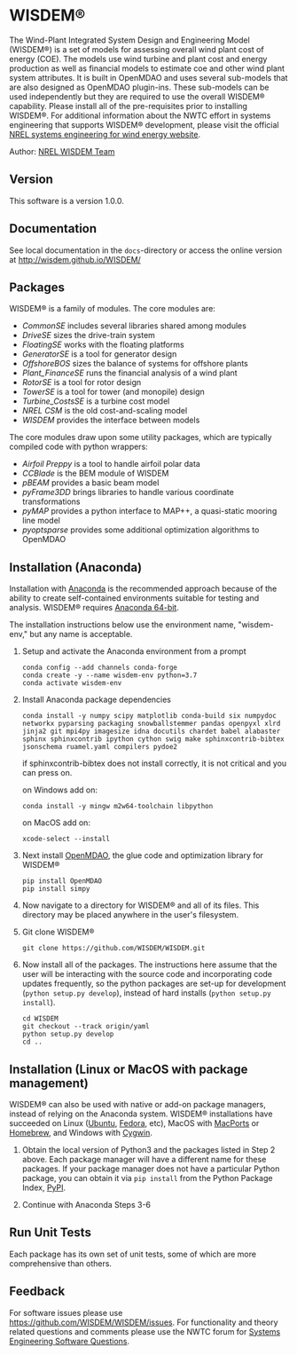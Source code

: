 # WISDEM&reg;

The Wind-Plant Integrated System Design and Engineering Model (WISDEM&reg;) is a set of models for assessing overall wind plant cost of energy (COE).  The models use wind turbine and plant cost and energy production as well as financial models to estimate coe and other wind plant system attributes.  It is built in OpenMDAO and uses several sub-models that are also designed as OpenMDAO plugin-ins.  These sub-models can be used independently but they are required to use the overall WISDEM&reg; capability.  Please install all of the pre-requisites prior to installing WISDEM&reg;.  For additional information about the NWTC effort in systems engineering that supports WISDEM&reg; development, please visit the official [NREL systems engineering for wind energy website](https://www.nrel.gov/wind/systems-engineering.html).

Author: [NREL WISDEM Team](mailto:systems.engineering@nrel.gov) 

## Version

This software is a version 1.0.0.

## Documentation

See local documentation in the `docs`-directory or access the online version at <http://wisdem.github.io/WISDEM/>

## Packages

WISDEM&reg; is a family of modules.  The core modules are:

* _CommonSE_ includes several libraries shared among modules
* _DriveSE_ sizes the drive-train system
* _FloatingSE_ works with the floating platforms
* _GeneratorSE_ is a tool for generator design
* _OffshoreBOS_ sizes the balance of systems for offshore plants
* _Plant_FinanceSE_ runs the financial analysis of a wind plant
* _RotorSE_ is a tool for rotor design
* _TowerSE_ is a tool for tower (and monopile) design
* _Turbine_CostsSE_ is a turbine cost model
* _NREL CSM_ is the old cost-and-scaling model
* _WISDEM_ provides the interface between models

The core modules draw upon some utility packages, which are typically compiled code with python wrappers:

* _Airfoil Preppy_ is a tool to handle airfoil polar data
* _CCBlade_ is the BEM module of WISDEM
* _pBEAM_ provides a basic beam model
* _pyFrame3DD_ brings libraries to handle various coordinate transformations
* _pyMAP_ provides a python interface to MAP++, a quasi-static mooring line model
* _pyoptsparse_ provides some additional optimization algorithms to OpenMDAO


## Installation (Anaconda)

Installation with [Anaconda](https://www.anaconda.com) is the recommended approach because of the ability to create self-contained environments suitable for testing and analysis.  WISDEM&reg; requires [Anaconda 64-bit](https://www.anaconda.com/distribution/).

The installation instructions below use the environment name, "wisdem-env," but any name is acceptable.

1.  Setup and activate the Anaconda environment from a prompt

        conda config --add channels conda-forge
        conda create -y --name wisdem-env python=3.7
        conda activate wisdem-env


2.  Install Anaconda package dependencies

        conda install -y numpy scipy matplotlib conda-build six numpydoc networkx pyparsing packaging snowballstemmer pandas openpyxl xlrd jinja2 git mpi4py imagesize idna docutils chardet babel alabaster sphinx sphinxcontrib ipython cython swig make sphinxcontrib-bibtex jsonschema ruamel.yaml compilers pydoe2

    if sphinxcontrib-bibtex does not install correctly, it is not critical and you can press on.
    
    on Windows add on:
    
        conda install -y mingw m2w64-toolchain libpython

    on MacOS add on:
    
        xcode-select --install


3.  Next install [OpenMDAO](http://openmdao.org), the glue code and optimization library for WISDEM&reg;

        pip install OpenMDAO
        pip install simpy

4.  Now navigate to a directory for WISDEM&reg; and all of its files.  This directory may be placed anywhere in the user's filesystem.

5.  Git clone WISDEM&reg; 

        git clone https://github.com/WISDEM/WISDEM.git

6.  Now install all of the packages.  The instructions here assume that the user will be interacting with the source code and incorporating code updates frequently, so the python packages are set-up for development (`python setup.py develop`), instead of hard installs (`python setup.py install`).

        cd WISDEM
        git checkout --track origin/yaml
        python setup.py develop 
        cd ..


## Installation (Linux or MacOS with package management)

WISDEM&reg; can also be used with native or add-on package managers, instead of relying on the Anaconda system.  WISDEM&reg; installations have succeeded on Linux ([Ubuntu](https://www.ubuntu.com/), [Fedora](https://getfedora.org), etc), MacOS with [MacPorts](https://www.macports.org) or [Homebrew](https://brew.sh), and Windows with [Cygwin](http://cygwin.com).

1. Obtain the local version of Python3 and the packages listed in Step 2 above.  Each package manager will have a different name for these packages.  If your package manager does not have a particular Python package, you can obtain it via `pip install` from the Python Package Index, [PyPI](https://pypi.org/).

2. Continue with Anaconda Steps 3-6


## Run Unit Tests

Each package has its own set of unit tests, some of which are more comprehensive than others.

## Feedback

For software issues please use <https://github.com/WISDEM/WISDEM/issues>.  For functionality and theory related questions and comments please use the NWTC forum for [Systems Engineering Software Questions](https://wind.nrel.gov/forum/wind/viewtopic.php?f=34&t=1002).
